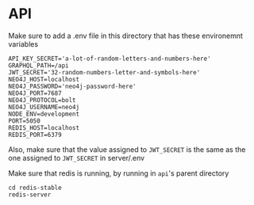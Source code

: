 # API
Make sure to add a .env file in this directory that has these environemnt variables
```
API_KEY_SECRET='a-lot-of-random-letters-and-numbers-here'
GRAPHQL_PATH=/api
JWT_SECRET='32-random-numbers-letter-and-symbols-here'
NEO4J_HOST=localhost
NEO4J_PASSWORD='neo4j-password-here'
NEO4J_PORT=7687
NEO4J_PROTOCOL=bolt
NEO4J_USERNAME=neo4j
NODE_ENV=development
PORT=5050
REDIS_HOST=localhost
REDIS_PORT=6379
```
Also, make sure that the value assigned to `JWT_SECRET` is the same as the one assigned to `JWT_SECRET` in server/.env

Make sure that redis is running, by running in `api`'s parent directory
```
cd redis-stable
redis-server
```
